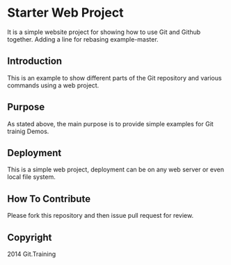 # Starter Web Project

It is a simple website project for showing how to use Git and Github together. Adding a line for rebasing example-master.

## Introduction

This is an example to show different parts of the Git repository and various commands using a web project.

## Purpose

As stated above, the main purpose is to provide simple examples for Git trainig Demos.

## Deployment

This is a simple web project, deployment can be on any web server or even local file system.

## How To Contribute

Please fork this repository and then issue pull request for review.

## Copyright

2014 Git.Training